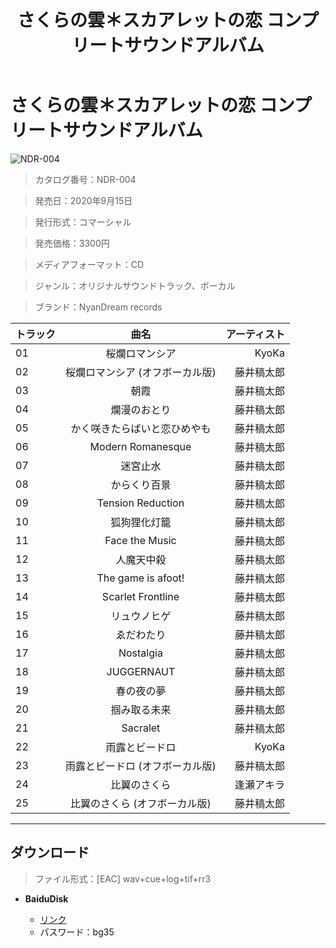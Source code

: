 ﻿---
layout: mypost
title: さくらの雲＊スカアレットの恋 コンプリートサウンドアルバム
categories: [きゃべつそふと]
---

# さくらの雲＊スカアレットの恋 コンプリートサウンドアルバム

![NDR-004](NDR-004-Cover.jpg)

> カタログ番号：NDR-004

> 発売日：2020年9月15日

> 発行形式：コマーシャル

> 発売価格：3300円

> メディアフォーマット：CD

> ジャンル：オリジナルサウンドトラック、ボーカル

> ブランド：NyanDream records

| トラック | 曲名 | アーティスト |
| ------| :-----------: | -----: |
| 01 | 桜爛ロマンシア | KyoKa |
| 02 | 桜爛ロマンシア (オフボーカル版) | 藤井稿太郎 |
| 03 | 朝霞 | 藤井稿太郎 |
| 04 | 爛漫のおとり | 藤井稿太郎 |
| 05 | かく咲きたらばいと恋ひめやも | 藤井稿太郎 |
| 06 | Modern Romanesque | 藤井稿太郎 |
| 07 | 迷宮止水 | 藤井稿太郎 |
| 08 | からくり百景 | 藤井稿太郎 |
| 09 | Tension Reduction | 藤井稿太郎 |
| 10 | 狐狗狸化灯籠 | 藤井稿太郎 |
| 11 | Face the Music | 藤井稿太郎 |
| 12 | 人魔天中殺 | 藤井稿太郎 |
| 13 | The game is afoot! | 藤井稿太郎 |
| 14 | Scarlet Frontline | 藤井稿太郎 |
| 15 | リュウノヒゲ | 藤井稿太郎 |
| 16 | ゑだわたり | 藤井稿太郎 |
| 17 | Nostalgia | 藤井稿太郎 |
| 18 | JUGGERNAUT | 藤井稿太郎 |
| 19 | 春の夜の夢 | 藤井稿太郎 |
| 20 | 掴み取る未来 | 藤井稿太郎 |
| 21 | Sacralet | 藤井稿太郎 |
| 22 | 雨露とビードロ | KyoKa |
| 23 | 雨露とビードロ (オフボーカル版) | 藤井稿太郎 |
| 24 | 比翼のさくら | 逢瀬アキラ |
| 25 | 比翼のさくら (オフボーカル版) | 藤井稿太郎 |


---
## ダウンロード
> ファイル形式：[EAC] wav+cue+log+tif+rr3

  - **BaiduDisk**

    - [リンク](https://pan.baidu.com/s/1e7-4S_oGi34hxogMt06JnQ)
    - パスワード：bg35

